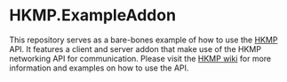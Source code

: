 # HKMP.ExampleAddon
This repository serves as a bare-bones example of how to use the [HKMP](https://github.com/Extremelyd1/HKMP) API.
It features a client and server addon that make use of the HKMP networking API for communication.
Please visit the [HKMP wiki](https://github.com/Extremelyd1/HKMP/wiki) for more information and examples on how to use the API.
